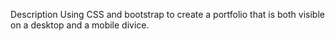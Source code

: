 Description
Using CSS and bootstrap to create a portfolio that is both visible on a desktop and a mobile divice. 